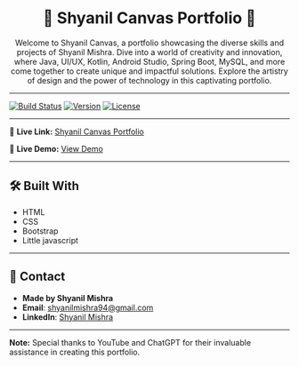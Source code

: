 <h1 align="center">🌟 Shyanil Canvas Portfolio 🌟</h1>

<p align="center">Welcome to Shyanil Canvas, a portfolio showcasing the diverse skills and projects of Shyanil Mishra. Dive into a world of creativity and innovation, where Java, UI/UX, Kotlin, Android Studio, Spring Boot, MySQL, and more come together to create unique and impactful solutions. Explore the artistry of design and the power of technology in this captivating portfolio.</p>

---

[![Build Status](https://img.shields.io/badge/build-passing-brightgreen)](link_to_build_status)
[![Version](https://img.shields.io/badge/version-1.0-blue)](link_to_version)
[![License](https://img.shields.io/badge/license-MIT-red)](link_to_license)

---

🔗 **Live Link:** [Shyanil Canvas Portfolio](http://your-live-link.com)

🚀 **Live Demo:** [View Demo](http://your-demo-link.com)

---


## 🛠️ Built With

- HTML
- CSS
- Bootstrap
- Little javascript

---

## 📝 Contact

- **Made by Shyanil Mishra**
- **Email**: shyanilmishra94@gmail.com
- **LinkedIn**: [Shyanil Mishra](https://www.linkedin.com/in/shyanil-mishra/)

---

**Note:** Special thanks to YouTube and ChatGPT for their invaluable assistance in creating this portfolio.

